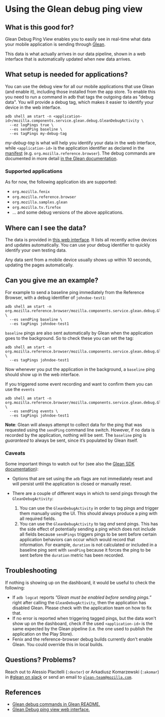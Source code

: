 # Using the Glean debug ping view

<!-- toc -->

## What is this good for?

Glean Debug Ping View enables you to easily see in real-time what data your mobile application is sending through [Glean](glean.md).

This data is what actually arrives in our data pipeline, shown in a web interface that is automatically updated when new data arrives.

## What setup is needed for applications?

You can use the debug view for all our mobile applications that use Glean (and enable it), including those installed from the app store. To enable this you need to run a command in adb that tags the outgoing data as "debug data". You will provide a debug tag, which makes it easier to identify your device in the web interface.

```
adb shell am start -n <application-id>/mozilla.components.service.glean.debug.GleanDebugActivity \
  --ez logPings true \
  --es sendPing baseline \
  --es tagPings my-debug-tag
```

_my-debug-tag_ is what will help you identify your data in the web interface, while `<application-id>`  is the application identifier as declared in the [manifest](https://developer.android.com/studio/build/application-id) (e.g. `org.mozilla.reference.browser`). The debug commands are documented in more detail [in the Glean documentation](https://mozilla.github.io/glean/book/user/debugging.html).

### Supported applications

As for now, the following application ids are supported:

* `org.mozilla.fenix`
* `org.mozilla.reference.browser`
* `org.mozilla.samples.glean`
* `org.mozilla.tv.firefox`
* ... and some debug versions of the above applications.

## Where can I see the data?

The data is provided in [this web interface](https://debug-ping-preview.firebaseapp.com/). It lists all recently active devices and updates automatically. You can use your debug identifier to quickly identify your own testing data.

Any data sent from a mobile device usually shows up within 10 seconds, updating the pages automatically.

## Can you give me an example?

For example to send a baseline ping immediately from the Reference Browser, with a debug identifier of `johndoe-test1`:

```
adb shell am start -n org.mozilla.reference.browser/mozilla.components.service.glean.debug.GleanDebugActivity \
  --es sendPing baseline \
  --es tagPings johndoe-test1
```

`baseline` pings are also sent automatically by Glean when the application goes to the background. So to check these you can set the tag:

```
adb shell am start -n org.mozilla.reference.browser/mozilla.components.service.glean.debug.GleanDebugActivity \
  --es tagPings johndoe-test1
```

Now whenever you put the application in the background, a `baseline` ping should show up in the web interface.

If you triggered some event recording and want to confirm them you can use the `events`

```
adb shell am start -n org.mozilla.reference.browser/mozilla.components.service.glean.debug.GleanDebugActivity \
  --es sendPing events \
  --es tagPings johndoe-test1
```

**Note**: Glean will always attempt to collect data for the ping that was requested using the `sendPing` command line switch. However, if no data is recorded by the application, nothing will be sent. The `baseline` ping is _guaranteed_ to always be sent, since it’s populated by Glean itself.

### Caveats

Some important things to watch out for (see also the [Glean SDK documentation](https://github.com/mozilla-mobile/android-components/tree/master/components/service/glean#important-gleandebugactivity-notes)):

- Options that are set using the `adb` flags are not immediately reset and will persist until the application is closed or manually reset.

- There are a couple of different ways in which to send pings through the `GleanDebugActivity`:
    1. You can use the `GleanDebugActivity` in order to tag pings and trigger them manually using the UI.  This should always produce a ping with all required fields.
    2. You can use the `GleanDebugActivity` to tag _and_ send pings.  This has the side effect of potentially sending a ping which does not include all fields because `sendPings` triggers pings to be sent before certain application behaviors can occur which would record that information.  For example, `duration` is not calculated or included in a baseline ping sent with `sendPing` because it forces the ping to be sent before the `duration` metric has been recorded.

## Troubleshooting

If nothing is showing up on the dashboard, it would be useful to check the following:

*   If `adb logcat` reports _”Glean must be enabled before sending pings.”_ right after calling the `GleanDebugActivity`, then the application has disabled Glean. Please check with the application team on how to fix that.
*   If no error is reported when triggering tagged pings, but the data won't show up on the dashboard, check if the used `<application-id>` is the same expected by the Glean pipeline (i.e. the one used to publish the application on the Play Store).
*   Fenix and the reference-browser debug builds currently don't enable Glean. You could override this in local builds.


## Questions? Problems?

Reach out to Alessio Placitelli (`:dexter`) or Arkadiusz Komarzewski (`:akomar`) in [#glean on slack](https://mozilla.slack.com/messages/CEE12R4E8/) or send an email to [`glean-team@mozilla.com`](mailto:glean-team@mozilla.com).

## References

*   [Glean debug commands in Glean README.](https://mozilla.github.io/glean/book/user/debugging.html)
*   [Glean Debug ping view web interface.](https://debug-ping-preview.firebaseapp.com/)
